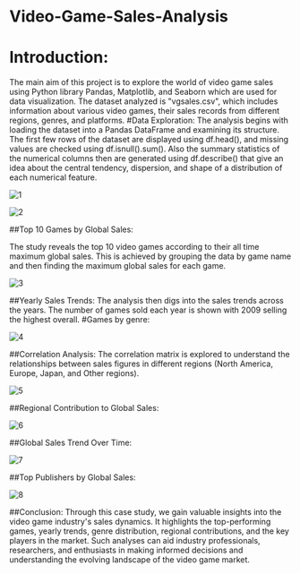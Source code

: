 # Video-Game-Sales-Analysis

# Introduction:
The main aim of this project is to explore the world of video game sales using Python library Pandas, Matplotlib, and Seaborn which are used for data visualization. The dataset analyzed is "vgsales.csv", which includes information about various video games, their sales records from different regions, genres, and platforms.
#Data Exploration:
The analysis begins with loading the dataset into a Pandas DataFrame and examining its structure. The first few rows of the dataset are displayed using df.head(), and missing values are checked using df.isnull().sum(). Also the summary statistics of the numerical columns then are generated using df.describe() that give an idea about the central tendency, dispersion, and shape of a distribution of each numerical feature.

![1](https://github.com/SluggER212/Video-Game-Sales-Analysis/assets/126152029/882e0653-ddd8-4aed-9c0b-0ec8cc0fb25e)

![2](https://github.com/SluggER212/Video-Game-Sales-Analysis/assets/126152029/fe7385c2-9213-469b-a8bb-ffef94987614)

##Top 10 Games by Global Sales:

The study reveals the top 10 video games according to their all time maximum global sales. This is achieved by grouping the data by game name and then finding the maximum global sales for each game.

![3](https://github.com/SluggER212/Video-Game-Sales-Analysis/assets/126152029/88fa1a53-c705-4ad3-86ed-05cb4f91954d)

##Yearly Sales Trends:
The analysis then digs into the sales trends across the years. The number of games sold each year is shown with 2009 selling the highest overall.
#Games by genre:

![4](https://github.com/SluggER212/Video-Game-Sales-Analysis/assets/126152029/394190ac-6744-4677-bf9d-6da19429c8a5)

##Correlation Analysis:
The correlation matrix is explored to understand the relationships between sales figures in different regions (North America, Europe, Japan, and Other regions).

![5](https://github.com/SluggER212/Video-Game-Sales-Analysis/assets/126152029/190b5f99-e9d3-4cf8-82f3-262ebf682900)

##Regional Contribution to Global Sales:

![6](https://github.com/SluggER212/Video-Game-Sales-Analysis/assets/126152029/0552674c-94e0-44b6-8fe1-c027c464eaad)

##Global Sales Trend Over Time:

![7](https://github.com/SluggER212/Video-Game-Sales-Analysis/assets/126152029/b45e1212-76de-4cea-90f4-0602eced9700)

##Top Publishers by Global Sales:

![8](https://github.com/SluggER212/Video-Game-Sales-Analysis/assets/126152029/557b5d1b-54c3-4e95-b442-b05ad48a2d81)

##Conclusion:
Through this case study, we gain valuable insights into the video game industry's sales dynamics. It highlights the top-performing games, yearly trends, genre distribution, regional contributions, and the key players in the market. Such analyses can aid industry professionals, researchers, and enthusiasts in making informed decisions and understanding the evolving landscape of the video game market.

